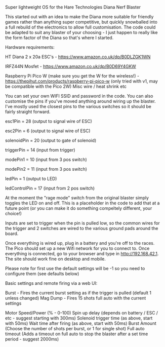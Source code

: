 Super lightweight OS for the Hare Technologies Diana Nerf Blaster

This started out with an idea to make the Diana more suitable for friendly games rather than anything super competitive, 
but quickly snowballed into a full rebuild of the electronics to allow full customisation. The code could be adapted to 
suit any blaster of your choosing - I just happen to really like the form factor of the Diana so that's where I started.


Hardware requirements:

HT Diana
2 x 20a ESC's - https://www.amazon.co.uk/dp/B0DLZGK1WN

IRFZ44N Mosfet - https://www.amazon.co.uk/dp/B0D69Y4GKW

Raspberry Pi Pico W (make sure you get the W for the wireless!) - https://thepihut.com/products/raspberry-pi-pico-w (only tried with v1, may be compatible with the Pico 2W)
Misc wire / heat shrink etc


You can set your own WIFI SSID and password in the code. You can also customise the pins if you've moved anything around
wiring up the blaster. I've mostly used the closest pins to the various switches so it should be fairly straight forward.

esc1Pin = 28 (output to signal wire of ESC)

esc2Pin = 6 (output to signal wire of ESC)

solenoidPin = 20 (output to gate of solenoid)

triggerPin = 14 (input from trigger)

modePin1 = 10 (input from 3 pos switch)

modePin2 = 11 (input from 3 pos switch)

ledPin = 1 (output to LED)

ledControlPin = 17 (input from 2 pos switch)

At the moment the "rage mode" switch from the original blaster simply toggles the LED on and off. This is a placeholder
in the code to add that at a future point (or you can make it do something compeltely different, your choice!)

Inputs are set to trigger when the pin is pulled low, so the common wires for the trigger and 2 switches are wired to
the various ground pads around the board.

Once everything is wired up, plug in a battery and you're off to the races. The Pico should set up a new Wifi network
for you to connect to. Once everything is connected, go to your browser and type in http://192.168.42.1. The site should
work fine on desktop and mobile. 

Please note for first use the default settings will be -1 so you need to configure them (see defaults below)


Basic settings and remote firing via a web UI:

Burst - Fires the current burst setting as if the trigger is pulled (default 1 unless changed)
Mag Dump - Fires 15 shots full auto with the current settings

Motor Speed/Power (% - 0-100)
Spin up delay (depends on battery / ESC / etc - suggest starting with 300ms)
Solenoid trigger time (as above, start with 50ms)
Wait time after firing (as above, start with 50ms)
Burst Amount (Choose the number of shots per burst, or 1 for single shot) 
Full auto timeout (Adds a timeout on full auto to stop the blaster after a set time period - suggest 2000ms)
